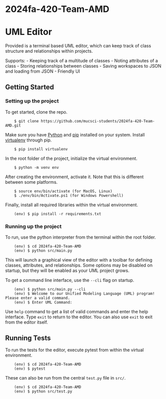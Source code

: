# 2024fa-420-Team-AMD

# UML Editor

Provided is a terminal based UML editor, which can keep track of class structure and relationships within projects.

Supports:
    - Keeping track of a multitude of classes
    - Noting attributes of a class
    - Storing relationships between classes
    - Saving workspaces to JSON and loading from JSON
    - Friendly UI

## Getting Started

### Setting up the project 

To get started, clone the repo.

```console
    $ git clone https://github.com/mucsci-students/2024fa-420-Team-AMD.git
```

Make sure you have [Python](https://www.python.org/) and [pip](https://pypi.org/project/pip/) installed on your system. Install [virtualenv](https://pypi.org/project/virtualenv/) through pip.

```console
    $ pip install virtualenv
```

In the root folder of the project, initialize the virtual environment.

```console
    $ python -m venv env
```

After creating the environment, activate it. Note that this is different between some platforms.

```console
    $ source env/bin/activate (for MacOS, Linux)
    $ ./env/bin/Activate.ps1 (for Windows Powershell)
```

Finally, install all required libraries within the virtual environment.

```console
    (env) $ pip install -r requirements.txt
```

### Running up the project 

To run, use the python interpreter from the terminal within the root folder.

```console
    (env) $ cd 2024fa-420-Team-AMD
    (env) $ python src/main.py
```

This will launch a graphical view of the editor with a toolbar for defining classes, attributes, and relationships. Some options may be disabled on startup, but they will be enabled as your UML project grows.

To get a command line interface, use the `--cli` flag on startup.

```console
    (env) $ python src/main.py --cli
    (env) $ Welcome to our Unified Modeling Language (UML) program! Please enter a valid command.
    (env) $ Enter UML Command:
```

Use `help` command to get a list of valid commands and enter the help interface. Type `exit` to return to the editor. You can also use `exit` to exit from the editor itself.

## Running Tests

To run the tests for the editor, execute pytest from within the virtual environment.

```console
    (env) $ cd 2024fa-420-Team-AMD
    (env) $ pytest
```

These can also be run from the central `test.py` file in `src/`.

```console
    (env) $ cd 2024fa-420-Team-AMD
    (env) $ python src/test.py
```
